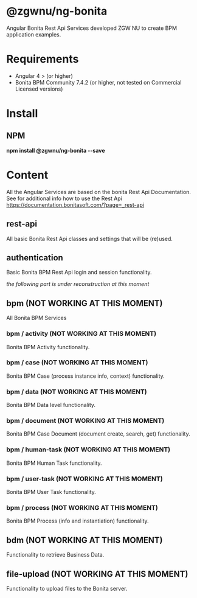 # @zgwnu/ng-bonita
Angular Bonita Rest Api Services developed ZGW NU to create BPM application examples. 

# Requirements
* Angular 4 > (or higher)
* Bonita BPM Community 7.4.2 (or higher, not tested on Commercial Licensed versions)

# Install
## NPM
__npm install @zgwnu/ng-bonita --save__

# Content
All the Angular Services are based on the bonita Rest Api Documentation. See for additional info how to use the Rest Api https://documentation.bonitasoft.com/?page=_rest-api

## rest-api
All basic Bonita Rest Api classes and settings that will be (re)used.
## authentication
Basic Bonita BPM Rest Api login and session functionality.  

_the following part is under reconstruction at this moment_

## bpm (NOT WORKING AT THIS MOMENT)
All Bonita BPM Services
### bpm / activity (NOT WORKING AT THIS MOMENT)
Bonita BPM Activity functionality.
### bpm / case (NOT WORKING AT THIS MOMENT)
Bonita BPM Case (process instance info, context) functionality.
### bpm / data (NOT WORKING AT THIS MOMENT)
Bonita BPM Data level functionality.
### bpm / document (NOT WORKING AT THIS MOMENT)
Bonita BPM Case Document (document create, search, get) functionality.
### bpm / human-task (NOT WORKING AT THIS MOMENT)
Bonita BPM Human Task functionality.
### bpm / user-task (NOT WORKING AT THIS MOMENT)
Bonita BPM User Task functionality.
### bpm / process (NOT WORKING AT THIS MOMENT)
Bonita BPM Process (info and instantiation) functionality.
## bdm (NOT WORKING AT THIS MOMENT)
Functionality to retrieve Business Data.
## file-upload (NOT WORKING AT THIS MOMENT)
Functionality to upload files to the Bonita server.
